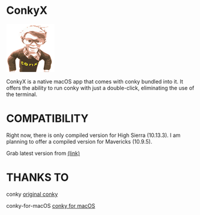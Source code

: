 # ConkyX

![icon](Resources/AppIcon/conkylogosmall4_128.png)

ConkyX is a native macOS app that comes with conky bundled into it.
It offers the ability to run conky with just a double-click, eliminating the use of the terminal.

# COMPATIBILITY

Right now, there is only compiled version for High Sierra (10.13.3).  I am planning to offer a compiled
version for Mavericks (10.9.5).

Grab latest version from [(link)](https://github.com/npyl/ConkyX/releases)

# THANKS TO

conky [original conky](https://github.com/brndnmtthws/conky)

conky-for-macOS [conky for macOS](https://github.com/npyl/conky-for-macOS) 
